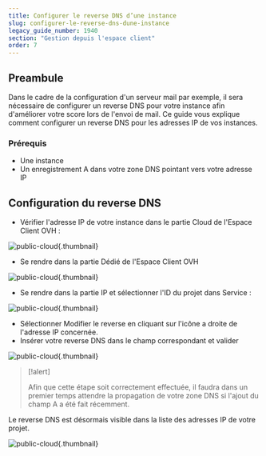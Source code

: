 ```yaml
---
title: Configurer le reverse DNS d’une instance
slug: configurer-le-reverse-dns-dune-instance
legacy_guide_number: 1940
section: "Gestion depuis l'espace client"
order: 7
---
```



## Preambule
Dans le cadre de la configuration d'un serveur mail par exemple, il sera nécessaire de configurer un reverse DNS pour votre instance afin d'améliorer votre score lors de l'envoi de mail. Ce guide vous explique comment configurer un reverse DNS pour les adresses IP de vos instances.


### Prérequis
- Une instance
- Un enregistrement A dans votre zone DNS pointant vers votre adresse IP


## Configuration du reverse DNS
- Vérifier l'adresse IP de votre instance dans le partie Cloud de l'Espace Client OVH :


![public-cloud](images/3024.png){.thumbnail}

- Se rendre dans la partie Dédié de l'Espace Client OVH


![public-cloud](images/3025.png){.thumbnail}

- Se rendre dans la partie IP et sélectionner l'ID du projet dans Service :


![public-cloud](images/3026.png){.thumbnail}

- Sélectionner Modifier le reverse en cliquant sur l'icône a droite de l'adresse IP concernée.
- Insérer votre reverse DNS dans le champ correspondant et valider


![public-cloud](images/3028.png){.thumbnail}



> [!alert]
>
> Afin que cette étape soit correctement effectuée, il faudra dans un premier
> temps attendre la propagation de votre zone DNS si l'ajout du champ A a été
> fait récemment.
> 

Le reverse DNS est désormais visible dans la liste des adresses IP de votre projet.


![public-cloud](images/3029.png){.thumbnail}
